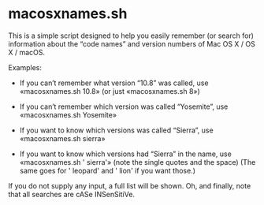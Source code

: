 # macosxnames.sh

This is a simple script designed to help you easily remember (or search for) information about the “code names” and version numbers of Mac OS X / OS X / macOS.

Examples:

* If you can’t remember what version “10.8” was called, use «macosxnames.sh 10.8» (or just «macosxnames.sh 8»)

* If you can’t remember which version was called “Yosemite”, use «macosxnames.sh Yosemite»

* If you want to know which versions was called “Sierra”, use «macosxnames.sh sierra»

* If you want to know which versions had “Sierra” in the name, use «macosxnames.sh ' sierra'» (note the single quotes and the space)
	(The same goes for ' leopard' and ' lion' if you want those.)

If you do not supply any input, a full list will be shown.
Oh, and finally, note that all searches are cASe INSenSitiVe.

